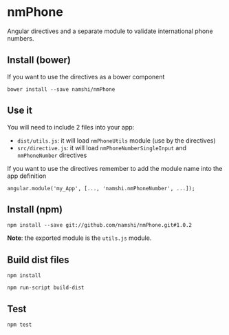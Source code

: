# nmPhone

Angular directives and a separate module to validate international phone numbers.

## Install (bower)

If you want to use the directives as a bower component

```
bower install --save namshi/nmPhone
```

## Use it

You will need to include 2 files into your app:

* `dist/utils.js`: it will load `nmPhoneUtils` module (use by the directives)
* `src/directive.js`: it will load `nmPhoneNumberSingleInput` and `nmPhoneNumber` directives

If you want to use the directives remember to add the module name into the app definition

```
angular.module('my_App', [..., 'namshi.nmPhoneNumber', ...]);
```

## Install (npm)

```
npm install --save git://github.com/namshi/nmPhone.git#1.0.2
```

**Note**: the exported module is the `utils.js` module.

## Build dist files

```
npm install
```

```
npm run-script build-dist
```

## Test

```
npm test
```
